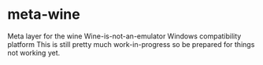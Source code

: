 # meta-wine
Meta layer for the wine Wine-is-not-an-emulator Windows compatibility platform
This is still pretty much work-in-progress so be prepared for things not working yet.
